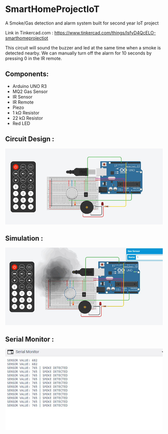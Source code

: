# SmartHomeProjectIoT
A Smoke/Gas detection and alarm system built for second year IoT project

Link in Tinkercad.com : 
https://www.tinkercad.com/things/lsfyD4QcELO-smarthomeprojectiot

This circuit will sound the buzzer and led at the same time when a smoke is detected nearby. We can manually turn off the alarm for 10 seconds by pressing 0 in the IR remote.

## Components:

- Arduino UNO R3
- MQ2 Gas Sensor
- IR Sensor
- IR Remote
- Piezo
- 1 kΩ Resistor
- 22 kΩ Resistor
- Red LED

## Circuit Design : 
![screenshot](https://github.com/prathabanKavin/SmartHomeProjectIoT/blob/master/circuit.JPG)

## Simulation : 
![screenshot](https://github.com/prathabanKavin/SmartHomeProjectIoT/blob/master/simulation.JPG)

## Serial Monitor : 
![screenshot](https://github.com/prathabanKavin/SmartHomeProjectIoT/blob/master/serial.JPG)
